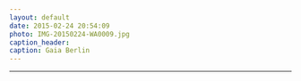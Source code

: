 ```yaml
---
layout: default
date: 2015-02-24 20:54:09
photo: IMG-20150224-WA0009.jpg
caption_header:  
caption: Gaia Berlin
---
```

---
